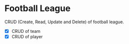 # Football League
 
 CRUD (Create, Read, Update and Delete) of football league.

- [x] CRUD of team
- [x] CRUD of player
